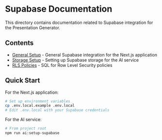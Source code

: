 # Supabase Documentation

This directory contains documentation related to Supabase integration for the Presentation Generator.

## Contents

- [General Setup](../supabase-setup.md) - General Supabase integration for the Next.js application
- [Storage Setup](./storage-setup.md) - Setting up Supabase storage for the AI service
- [RLS Policies](./rls-policies.sql) - SQL for Row Level Security policies

## Quick Start

For the Next.js application:
```bash
# Set up environment variables
cp .env.local.example .env.local
# Edit .env.local with your Supabase credentials
```

For the AI service:
```bash
# From project root
npm run ai:setup-supabase
``` 